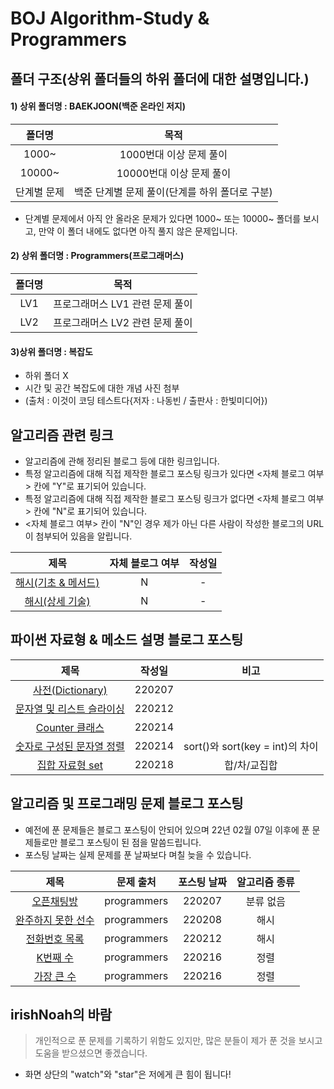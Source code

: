 # BOJ Algorithm-Study & Programmers

## 폴더 구조(상위 폴더들의 하위 폴더에 대한 설명입니다.)
#### 1) 상위 폴더명 : BAEKJOON(백준 온라인 저지)

|   폴더명   |                      목적                       |     
| :------: | :-----------------------------------------------:|
| 1000~ |                1000번대 이상 문제 풀이                |
| 10000~ |              10000번대 이상 문제 풀이                |
| 단계별 문제 |   백준 단계별 문제 풀이(단계를 하위 폴더로 구분)   | 

* 단계별 문제에서 아직 안 올라온 문제가 있다면 1000~ 또는 10000~ 폴더를 보시고, 만약 이 폴더 내에도 없다면 아직 풀지 않은 문제입니다.

#### 2) 상위 폴더명 : Programmers(프로그래머스)

|   폴더명   |                      목적                       |     
| :------: | :-----------------------------------------------:|
| LV1 |                프로그래머스 LV1 관련 문제 풀이          |
| LV2 |                프로그래머스 LV2 관련 문제 풀이          |

#### 3)상위 폴더명 : 복잡도
- 하위 폴더 X
- 시간 및 공간 복잡도에 대한 개념 사진 첨부
- (출처 : 이것이 코딩 테스트다{저자 : 나동빈 / 출판사 : 한빛미디어})

## 알고리즘 관련 링크
- 알고리즘에 관해 정리된 블로그 등에 대한 링크입니다.
- 특정 알고리즘에 대해 직접 제작한 블로그 포스팅 링크가 있다면 <자체 블로그 여부> 칸에 "Y"로 표기되어 있습니다.
- 특정 알고리즘에 대해 직접 제작한 블로그 포스팅 링크가 없다면 <자체 블로그 여부> 칸에 "N"로 표기되어 있습니다.
- <자체 블로그 여부> 칸이 "N"인 경우 제가 아닌 다른 사람이 작성한 블로그의 URL이 첨부되어 있음을 알립니다.

|   제목     |    자체 블로그 여부   |    작성일     |
|:----------:|:----------:| :------:
| [해시(기초 & 메서드)](https://yunaaaas.tistory.com/46)| N | - |
| [해시(상세 기술)](https://yunaaaas.tistory.com/46)| N | - |

## 파이썬 자료형 & 메소드 설명 블로그 포스팅
|   제목     |    작성일   | 비고 | 
| :------: | :-----------------------------------------------:| :------:|
| [사전(Dictionary)](https://blog.naver.com/park_ckddud/222641153654)| 220207 |    |
| [문자열 및 리스트 슬라이싱](https://blog.naver.com/park_ckddud/222645906588) | 220212 |    |
| [Counter 클래스](https://blog.naver.com/park_ckddud/222647054180) | 220214 |    |
| [숫자로 구성된 문자열 정렬](https://blog.naver.com/park_ckddud/222647086826) | 220214 | sort()와 sort(key = int)의 차이 |
| [집합 자료형 set](https://blog.naver.com/park_ckddud/222650949006) | 220218 | 합/차/교집합 |

## 알고리즘 및 프로그래밍 문제 블로그 포스팅
- 예전에 푼 문제들은 블로그 포스팅이 안되어 있으며 22년 02월 07일 이후에 푼 문제들로만 블로그 포스팅이 된 점을 말씀드립니다.
- 포스팅 날짜는 실제 문제를 푼 날짜보다 며칠 늦을 수 있습니다.

|   제목     |    문제 출처   | 포스팅 날짜 | 알고리즘 종류 |
| :------: |:-----------------------------------------------:|:------:|:------:|
| [오픈채팅방](https://blog.naver.com/park_ckddud/222641221456)| programmers | 220207 | 분류 없음 |
| [완주하지 못한 선수](https://blog.naver.com/park_ckddud/222641632113)| programmers | 220208 | 해시 |
| [전화번호 목록](https://blog.naver.com/park_ckddud/222645660482)| programmers | 220212 | 해시 |
| [K번째 수](https://blog.naver.com/park_ckddud/222649612140)| programmers | 220216 | 정렬 |
| [가장 큰 수](https://blog.naver.com/park_ckddud/222649623505)| programmers | 220216 | 정렬 |

## irishNoah의 바람
> 개인적으로 푼 문제를 기록하기 위함도 있지만, 많은 분들이 제가 푼 것을 보시고 도움을 받으셨으면 좋겠습니다.
- 화면 상단의 "watch"와 "star"은 저에게 큰 힘이 됩니다!
